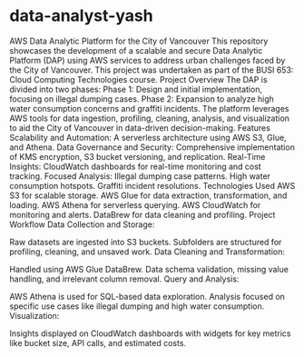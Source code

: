 # data-analyst-yash
AWS Data Analytic Platform for the City of Vancouver
This repository showcases the development of a scalable and secure Data Analytic Platform (DAP) using AWS services to address urban challenges faced by the City of Vancouver. This project was undertaken as part of the BUSI 653: Cloud Computing Technologies course.
Project Overview
The DAP is divided into two phases:
Phase 1: Design and initial implementation, focusing on illegal dumping cases.
Phase 2: Expansion to analyze high water consumption concerns and graffiti incidents.
The platform leverages AWS tools for data ingestion, profiling, cleaning, analysis, and visualization to aid the City of Vancouver in data-driven decision-making.
Features
Scalability and Automation: A serverless architecture using AWS S3, Glue, and Athena.
Data Governance and Security: Comprehensive implementation of KMS encryption, S3 bucket versioning, and replication.
Real-Time Insights: CloudWatch dashboards for real-time monitoring and cost tracking.
Focused Analysis:
Illegal dumping case patterns.
High water consumption hotspots.
Graffiti incident resolutions.
Technologies Used
AWS S3 for scalable storage.
AWS Glue for data extraction, transformation, and loading.
AWS Athena for serverless querying.
AWS CloudWatch for monitoring and alerts.
DataBrew for data cleaning and profiling.
Project Workflow
Data Collection and Storage:

Raw datasets are ingested into S3 buckets.
Subfolders are structured for profiling, cleaning, and unsaved work.
Data Cleaning and Transformation:

Handled using AWS Glue DataBrew.
Data schema validation, missing value handling, and irrelevant column removal.
Query and Analysis:

AWS Athena is used for SQL-based data exploration.
Analysis focused on specific use cases like illegal dumping and high water consumption.
Visualization:

Insights displayed on CloudWatch dashboards with widgets for key metrics like bucket size, API calls, and estimated costs.

